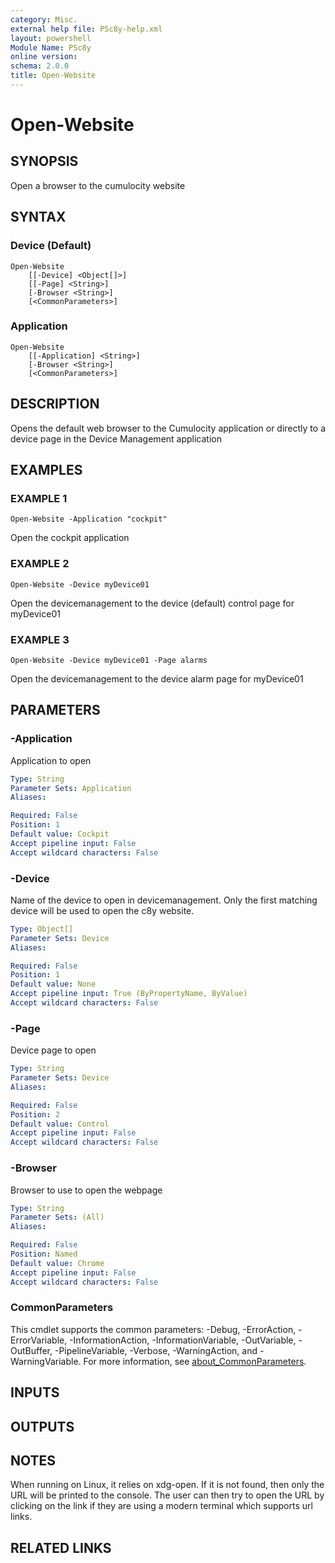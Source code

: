 ```yaml
---
category: Misc.
external help file: PSc8y-help.xml
layout: powershell
Module Name: PSc8y
online version:
schema: 2.0.0
title: Open-Website
---
```


# Open-Website

## SYNOPSIS
Open a browser to the cumulocity website

## SYNTAX

### Device (Default)
```
Open-Website
	[[-Device] <Object[]>]
	[[-Page] <String>]
	[-Browser <String>]
	[<CommonParameters>]
```

### Application
```
Open-Website
	[[-Application] <String>]
	[-Browser <String>]
	[<CommonParameters>]
```

## DESCRIPTION
Opens the default web browser to the Cumulocity application or directly to a device page in the Device Management application

## EXAMPLES

### EXAMPLE 1
```
Open-Website -Application "cockpit"
```

Open the cockpit application

### EXAMPLE 2
```
Open-Website -Device myDevice01
```

Open the devicemanagement to the device (default) control page for myDevice01

### EXAMPLE 3
```
Open-Website -Device myDevice01 -Page alarms
```

Open the devicemanagement to the device alarm page for myDevice01

## PARAMETERS

### -Application
Application to open

```yaml
Type: String
Parameter Sets: Application
Aliases:

Required: False
Position: 1
Default value: Cockpit
Accept pipeline input: False
Accept wildcard characters: False
```

### -Device
Name of the device to open in devicemanagement.
Only the first matching device will be used to open the c8y website.

```yaml
Type: Object[]
Parameter Sets: Device
Aliases:

Required: False
Position: 1
Default value: None
Accept pipeline input: True (ByPropertyName, ByValue)
Accept wildcard characters: False
```

### -Page
Device page to open

```yaml
Type: String
Parameter Sets: Device
Aliases:

Required: False
Position: 2
Default value: Control
Accept pipeline input: False
Accept wildcard characters: False
```

### -Browser
Browser to use to open the webpage

```yaml
Type: String
Parameter Sets: (All)
Aliases:

Required: False
Position: Named
Default value: Chrome
Accept pipeline input: False
Accept wildcard characters: False
```

### CommonParameters
This cmdlet supports the common parameters: -Debug, -ErrorAction, -ErrorVariable, -InformationAction, -InformationVariable, -OutVariable, -OutBuffer, -PipelineVariable, -Verbose, -WarningAction, and -WarningVariable. For more information, see [about_CommonParameters](http://go.microsoft.com/fwlink/?LinkID=113216).

## INPUTS

## OUTPUTS

## NOTES
When running on Linux, it relies on xdg-open.
If it is not found, then only the URL will be printed to the console.
The user can then try to open the URL by clicking on the link if they are using a modern terminal which supports url links.

## RELATED LINKS
